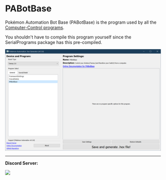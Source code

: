 # PABotBase

Pokémon Automation Bot Base (PABotBase) is the program used by all the [Computer-Control programs](https://github.com/PokemonAutomation/ComputerControl).

You shouldn't have to compile this program yourself since the SerialPrograms package has this pre-compiled.

<img src="images/PABotBase-0.png">

<hr>

**Discord Server:** 

[<img src="https://canary.discordapp.com/api/guilds/695809740428673034/widget.png?style=banner2">](https://discord.gg/cQ4gWxN)
